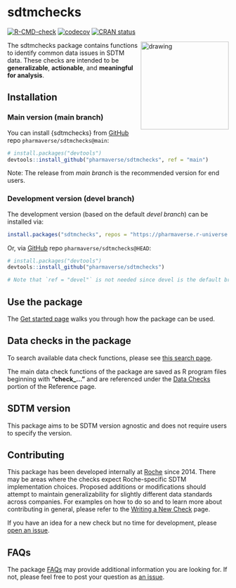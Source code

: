
<!-- README.md is generated from README.Rmd. Please edit that file -->

# sdtmchecks

<!-- badges: start -->

[![R-CMD-check](https://github.com/pharmaverse/sdtmchecks/actions/workflows/R-CMD-check.yml/badge.svg)](https://github.com/pharmaverse/sdtmchecks/actions/workflows/R-CMD-check.yml)
[![codecov](https://codecov.io/github/pharmaverse/sdtmchecks/branch/devel/graph/badge.svg?token=ICYI400VDZ)](https://codecov.io/github/pharmaverse/sdtmchecks)
[![CRAN
status](https://www.r-pkg.org/badges/version/sdtmchecks)](https://cran.r-project.org/package=sdtmchecks)
<!-- badges: end -->

<img src="man/figures/logo_em.png" alt="drawing" align="right" width="200"/>

The sdtmchecks package contains functions to identify common data issues
in SDTM data. These checks are intended to be **generalizable**,
**actionable**, and **meaningful for analysis**.

## Installation

### Main version (main branch)

You can install {sdtmchecks} from [GitHub](https://github.com/) repo
`pharmaverse/sdtmchecks@main`:

``` r
# install.packages("devtools")
devtools::install_github("pharmaverse/sdtmchecks", ref = "main")
```

Note: The release from *main branch* is the recommended version for end
users.

### Development version (devel branch)

The development version (based on the default *devel branch*) can be
installed via:

``` r
install.packages("sdtmchecks", repos = "https://pharmaverse.r-universe.dev")  
```

Or, via [GitHub](https://github.com/) repo
`pharmaverse/sdtmchecks@HEAD`:

``` r
# install.packages("devtools")
devtools::install_github("pharmaverse/sdtmchecks")

# Note that `ref = "devel"` is not needed since devel is the default branch
```

## Use the package

The [Get started
page](https://pharmaverse.github.io/sdtmchecks/articles/sdtmchecks.html)
walks you through how the package can be used.

## Data checks in the package

To search available data check functions, please see [this search
page](https://pharmaverse.github.io/sdtmchecks/articles/search_checks.html).

The main data check functions of the package are saved as R program
files beginning with **“check\_…”** and are referenced under the [Data
Checks](https://pharmaverse.github.io/sdtmchecks/reference/index.html#data-checks)
portion of the Reference page.

## SDTM version

This package aims to be SDTM version agnostic and does not require users
to specify the version.

## Contributing

This package has been developed internally at
[Roche](https://www.roche.com/) since 2014. There may be areas where the
checks expect Roche-specific SDTM implementation choices. Proposed
additions or modifications should attempt to maintain generalizability
for slightly different data standards across companies. For examples on
how to do so and to learn more about contributing in general, please
refer to the [Writing a New
Check](https://pharmaverse.github.io/sdtmchecks/articles/write_a_check.html)
page.

If you have an idea for a new check but no time for development, please
[open an issue](https://github.com/pharmaverse/sdtmchecks/issues).

## FAQs

The package
[FAQs](https://pharmaverse.github.io/sdtmchecks/articles/faqs.html) may
provide additional information you are looking for. If not, please feel
free to post your question as [an
issue](https://github.com/pharmaverse/sdtmchecks/issues).
